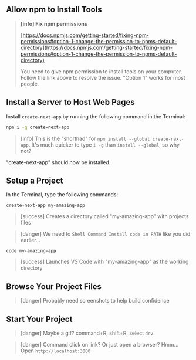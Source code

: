 ## Allow npm to Install Tools
> **[info] Fix npm permissions**
>
> [https://docs.npmjs.com/getting-started/fixing-npm-permissions#option-1-change-the-permission-to-npms-default-directory](https://docs.npmjs.com/getting-started/fixing-npm-permissions#option-1-change-the-permission-to-npms-default-directory)
>
> You need to give npm permission to install tools on your computer. Follow the link above to resolve the issue. "Option 1" works for most people.


## Install a Server to Host Web Pages

Install `create-next-app` by running the following command in the Terminal:

```bash
npm i -g create-next-app
```

> [info] This is the "shorthad" for `npm install --global create-next-app`. It's much quicker to type `i -g` than `install --global`, so why not?

"create-next-app" should now be installed.

## Setup a Project

In the Terminal, type the following commands:

`create-next-app my-amazing-app`
> [success] Creates a directory called "my-amazing-app" with projects files

> [danger] We need to `Shell Command Install code in PATH` like you did earlier...

`code my-amazing-app`
> [success] Launches VS Code with "my-amazing-app" as the working directory

## Browse Your Project Files

> [danger] Probably need screenshots to help build confidence


## Start Your Project

> [danger] Maybe a gif? 
command+R, shift+R, select `dev`

> [danger] Command click on link? Or just open a browser? Hmm...
Open `http://localhost:3000`